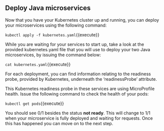 ## Deploy Java microservices

Now that you have your Kubernetes cluster up and running, you can deploy your microservices using the following command:

`kubectl apply -f kubernetes.yaml`{{execute}}

While you are waiting for your services to start up, take a look at the provided kubernetes.yaml file that you will use to deploy your two Java microservices, by issuing the command below:

`cat kubernetes.yaml`{{execute}}

For each deployment, you can find information relating to the readiness probe, provided by Kubernetes, underneath the ‘readinessProbe’ attribute.

This Kubernetes readiness probe in these services are using MicroProfile health. Issue the following command to check the health of your pods:

`kubectl get pods`{{execute}}

You should see 0/1 besides the status **not ready**. This will change to 1/1 when your microservice is fully deployed and waiting for requests. Once this has happened you can move on to the next step.
